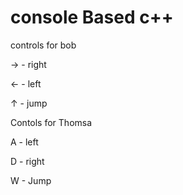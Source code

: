 # console Based c++ 


controls for bob

-> - right 

<- - left

↑ - jump

Contols for Thomsa

A - left

D - right

W - Jump
